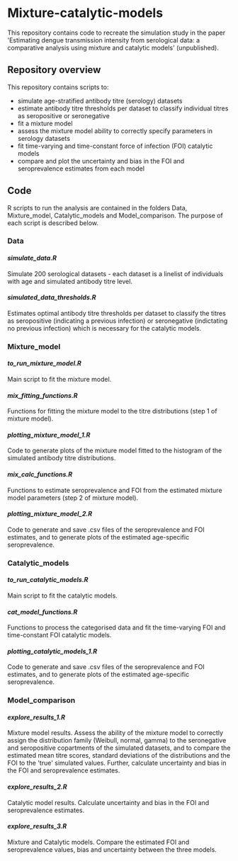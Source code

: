 # Mixture-catalytic-models

This repository contains code to recreate the simulation study in the paper 'Estimating dengue transmission intensity from serological data: a comparative analysis using mixture and catalytic models' (unpublished). 

## Repository overview
This repository contains scripts to:
- simulate age-stratified antibody titre (serology) datasets
- estimate antibody titre thresholds per dataset to classify individual titres as seropositive or seronegative
- fit a mixture model
- assess the mixture model ability to correctly specify parameters in serology datasets
- fit time-varying and time-constant force of infection (FOI) catalytic models
- compare and plot the uncertainty and bias in the FOI and seroprevalence estimates from each model

## Code
R scripts to run the analysis are contained in the folders Data, Mixture_model, Catalytic_models and Model_comparison. The purpose of each script is described below.

### Data
#### _simulate_data.R_
  
  Simulate 200 serological datasets - each dataset is a linelist of individuals with age and simulated antibody titre level.
  
  
#### _simulated_data_thresholds.R_
  
  Estimates optimal antibody titre thresholds per dataset to classify the titres as seropositive (indicating a previous infection) or seronegative (indictating no previous infection) which is necessary for the catalytic models.
  

### Mixture_model
#### _to_run_mixture_model.R_

Main script to fit the mixture model.
 
#### _mix_fitting_functions.R_
 
Functions for fitting the mixture model to the titre distributions (step 1 of mixture model).

#### _plotting_mixture_model_1.R_

Code to generate plots of the mixture model fitted to the histogram of the simulated antibody titre distributions.

#### _mix_calc_functions.R_

Functions to estimate seroprevalence and FOI from the estimated mixture model parameters (step 2 of mixture model).

#### _plotting_mixture_model_2.R_

Code to generate and save .csv files of the seroprevalence and FOI estimates, and to generate plots of the estimated age-specific seroprevalence.


### Catalytic_models
#### _to_run_catalytic_models.R_

Main script to fit the catalytic models.

#### _cat_model_functions.R_

Functions to process the categorised data and fit the time-varying FOI and time-constant FOI catalytic models.

#### _plotting_catalytic_models_1.R_

Code to generate and save .csv files of the seroprevalence and FOI estimates, and to generate plots of the estimated age-specific seroprevalence.


### Model_comparison
#### _explore_results_1.R_

Mixture model results. Assess the ability of the mixture model to correctly assign the distribution family (Weibull, normal, gamma) to the seronegative and seropositive copartments of the simulated datasets, and to compare the estimated mean titre scores, standard deviations of the distributions and the FOI to the 'true' simulated values. Further, calculate uncertainty and bias in the FOI and seroprevalence estimates.

#### _explore_results_2.R_

Catalytic model results. Calculate uncertainty and bias in the FOI and seroprevalence estimates.

#### _explore_results_3.R_

Mixture and Catalytic models. Compare the estimated FOI and seroprevalence values, bias and uncertainty between the three models.

